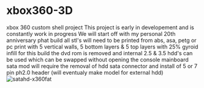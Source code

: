 # xbox360-3D
xbox 360 custom shell project 
This project is early in developement and is constantly work in progress
We will start off with my personal 20th anniversary phat build
all stl's will need to be printed from abs, asa, petg or pc
print with 5 vertical walls, 5 bottom layers & 5 top layers with 25% gyroid infill
for this build the dvd rom is removed and internal 2.5 & 3.5 hdd's can be used which can be swapped without opening the console
mainboard sata mod will require the removal of hdd sata connector and install of 5 or 7 pin ph2.0 header (will eventualy make model for external hdd)
![satahd-x360fat](https://github.com/user-attachments/assets/3050f2ec-1bd0-4d4f-80c2-e281817bbeec)
